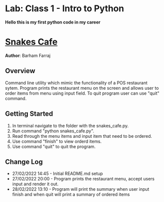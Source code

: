 # **Lab: Class 1 - Intro to Python**

**Hello this is my first python code in my career**

# [Snakes Cafe](./snakes_cafe/snakes_cafe.py)

**Author**: Barham Farraj

## Overview

Command line utility which mimic the functionality of a POS restaurant sytem. Program prints the restaurant menu on the screen and allows user to order items from menu using input field. To quit program user can use "quit" command.

## Getting Started

1. In terminal navigate to the folder with the snakes_cafe.py.
2. Run command "python snakes_cafe.py".
3. Read through the menu items and input item that need to be ordered.
3. Use command "finish" to view orderd items.
5. Use command "quit" to quit the program.

## Change Log

* 27/02/2022 14:45 - Initial README.md setup
* 27/02/2022 20:00 - Program prints the restaurant menu, accept users input and render it out.
* 28/02/2022 13:10 - Program will print the summary when user input finish and when quit will print a summary of ordered items